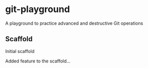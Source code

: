 # git-playground
A playground to practice advanced and destructive Git operations

## Scaffold

Initial scaffold

Added feature to the scaffold...
